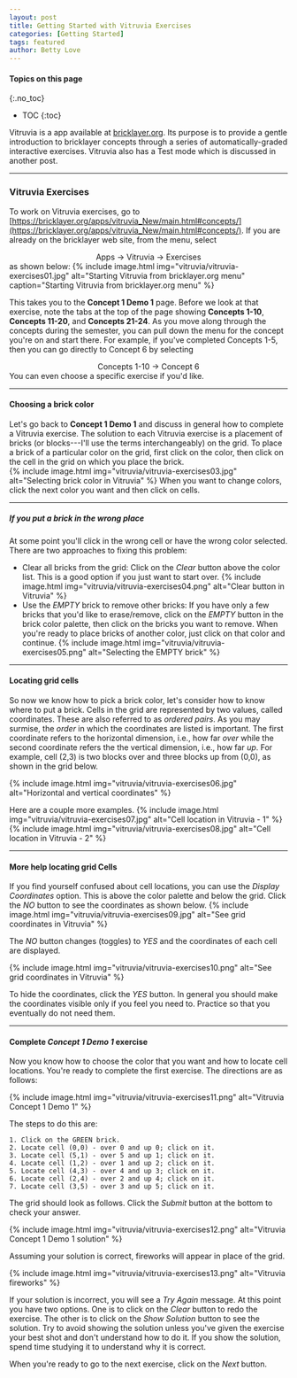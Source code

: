 ```yaml
---
layout: post
title: Getting Started with Vitruvia Exercises
categories: [Getting Started]
tags: featured
author: Betty Love
---
```


#### Topics on this page
{:.no_toc}
* TOC
{:toc}

Vitruvia is a app available at [bricklayer.org](https://bricklayer.org/apps/vitruvia_New/main.html#concepts/). Its purpose is to provide a gentle introduction to bricklayer concepts through a series of automatically-graded interactive exercises.  Vitruvia also has a Test mode which is discussed in another post.

***

### Vitruvia Exercises

To work on Vitruvia exercises, go to [https://bricklayer.org/apps/vitruvia_New/main.html#concepts/](https://bricklayer.org/apps/vitruvia_New/main.html#concepts/).  If you are already on the bricklayer web site, from the menu, select
<center> Apps -> Vitruvia -> Exercises </center>
as shown below:
{% include image.html img="vitruvia/vitruvia-exercises01.jpg"  alt="Starting Vitruvia from bricklayer.org menu" caption="Starting Vitruvia from bricklayer.org menu" %}

This takes you to the **Concept 1 Demo 1** page. Before we look at that exercise, note the tabs at the top of the page showing **Concepts 1-10**, **Concepts 11-20**, and **Concepts 21-24**.  As you move along through the concepts during the semester, you can pull down the menu for the concept you're on and start there. For example, if you've completed Concepts 1-5, then you can go directly to Concept 6 by selecting
<center> Concepts 1-10 -> Concept 6 </center>
You can even choose a specific exercise if you'd like.

***

#### Choosing a brick color

Let's go back to **Concept 1 Demo 1** and discuss in general how to complete a Vitruvia exercise. The solution to each Vitruvia exercise is a placement of bricks (or blocks---I'll use the terms interchangeably) on the grid. To place a brick of a particular color on the grid, first click on the color, then click on the cell in the grid on which you place the brick.  
{% include image.html img="vitruvia/vitruvia-exercises03.jpg"  alt="Selecting brick color in Vitruvia"  %}
When you want to change colors, click the next color you want and then click on cells.

***

##### If you put a brick in the wrong place

At some point you'll click in the wrong cell or have the wrong color selected. There are two approaches to fixing this problem:
   - Clear all bricks from the grid: Click on the _Clear_ button above the color list. This is a good option if you just want to start over.
   {% include image.html img="vitruvia/vitruvia-exercises04.png"  alt="Clear button in Vitruvia"  %}
   - Use the _EMPTY_ brick to remove other bricks: If you have only a few bricks that you'd like to erase/remove, click on the _EMPTY_ button in the brick color palette, then click on the bricks you want to remove.  When you're ready to place bricks of another color, just click on that color and continue.
   {% include image.html img="vitruvia/vitruvia-exercises05.png"  alt="Selecting the EMPTY brick"  %}

***

#### Locating grid cells

So now we know how to pick a brick color, let's consider how to know where to put a brick.
Cells in the grid are represented by two values, called coordinates.  These are also referred to as _ordered pairs_. As you may surmise, the _order_ in which the coordinates are listed is important. The first coordinate refers to the horizontal dimension, i.e., how far _over_ while the second coordinate refers the the vertical dimension, i.e., how far _up_.  For example, cell (2,3) is two blocks over and three blocks up from (0,0), as shown in the grid below.


{% include image.html img="vitruvia/vitruvia-exercises06.jpg"  alt="Horizontal and vertical coordinates"  %}

Here are a couple more examples.
{% include image.html img="vitruvia/vitruvia-exercises07.jpg"  alt="Cell location in Vitruvia - 1"  %}
{% include image.html img="vitruvia/vitruvia-exercises08.jpg"  alt="Cell location in Vitruvia - 2"  %}

***

#### More help locating grid Cells

If you find yourself confused about cell locations, you can use the _Display Coordinates_ option. This is above the color palette and below the grid. Click the _NO_ button to see the coordinates as shown below.
{% include image.html img="vitruvia/vitruvia-exercises09.jpg"  alt="See grid coordinates in Vitruvia"  %}

The _NO_ button changes (toggles) to _YES_ and the coordinates of each cell are displayed.

{% include image.html img="vitruvia/vitruvia-exercises10.png"  alt="See grid coordinates in Vitruvia"  %}

To hide the coordinates, click the _YES_ button. In general you should make the coordinates visible only if you feel you need to. Practice so that you eventually do not need them.

***

#### Complete *Concept 1 Demo 1* exercise

Now you know how to choose the color that you want and how to locate cell locations.  You're ready to complete the first exercise. The directions are as follows:

{% include image.html img="vitruvia/vitruvia-exercises11.png"  alt="Vitruvia Concept 1 Demo 1"  %}

The steps to do this are:

    1. Click on the GREEN brick.
    2. Locate cell (0,0) - over 0 and up 0; click on it.
    3. Locate cell (5,1) - over 5 and up 1; click on it.
    4. Locate cell (1,2) - over 1 and up 2; click on it.
    5. Locate cell (4,3) - over 4 and up 3; click on it.
    6. Locate cell (2,4) - over 2 and up 4; click on it.
    7. Locate cell (3,5) - over 3 and up 5; click on it.   

The grid should look as follows. Click the _Submit_ button at the bottom to check your answer.

{% include image.html img="vitruvia/vitruvia-exercises12.png"  alt="Vitruvia Concept 1 Demo 1 solution"  %}

Assuming your solution is correct, fireworks will appear in place of the grid.

{% include image.html img="vitruvia/vitruvia-exercises13.png"  alt="Vitruvia fireworks"  %}

If your solution is incorrect, you will see a _Try Again_ message. At this point you have two options.  One is to click on the _Clear_ button to redo the exercise.  The other is to click on the _Show Solution_ button to see the solution.  Try to avoid showing the solution unless you've given the exercise your best shot and don't understand how to do it.  If you show the solution, spend time studying it to understand why it is correct.

When you're ready to go to the next exercise, click on the _Next_ button.
